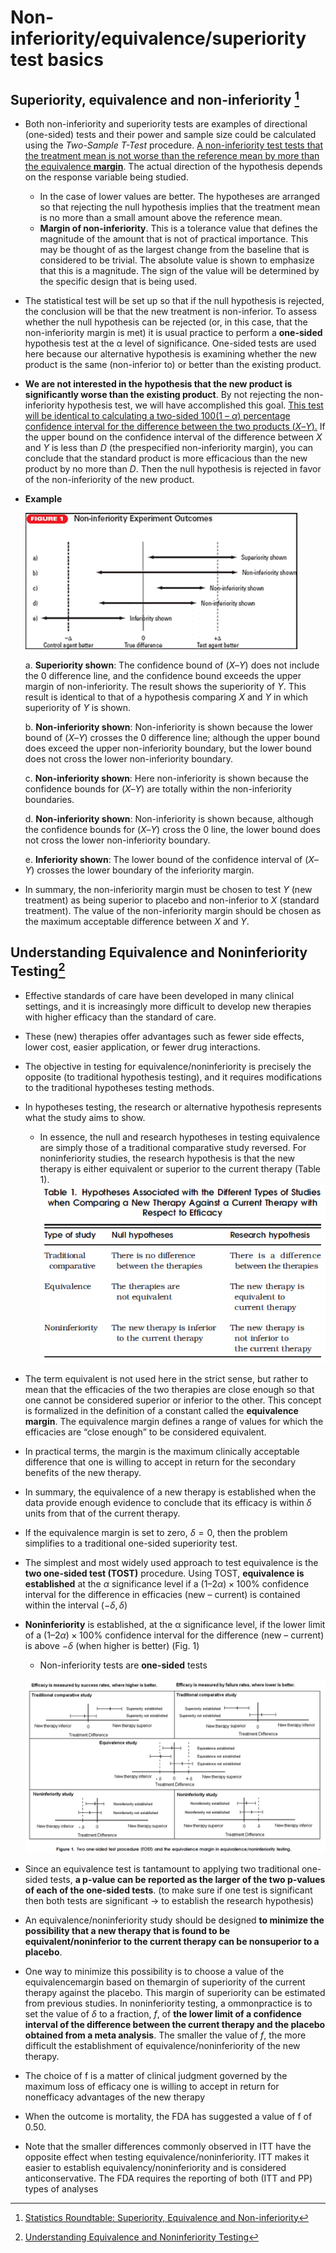 # Non-inferiority/equivalence/superiority test basics

## Superiority, equivalence and non-inferiority [^non_inf1]

- Both non-inferiority and superiority tests are examples of directional (one-sided) tests and their power and sample size could be calculated using the *Two-Sample T-Test* procedure. <u> A non-inferiority test tests that the treatment mean is not worse than the reference mean by more than the equivalence **margin**</u>. The actual direction of the hypothesis depends on the response variable being studied. 
  - In the case of lower values are better. The hypotheses are arranged so that rejecting the null hypothesis implies that the treatment mean is no more than a small amount above the reference mean.
  - **Margin of non-inferiority**. This is a tolerance value that defines the magnitude of the amount that is not of practical importance. This may be thought of as the largest change from the baseline that is considered to be trivial. The absolute value is shown to emphasize that this is a magnitude. The sign of the value will be determined by the specific design that is being used.

- The statistical test will be set up so that if the null hypothesis is rejected, the conclusion will be that the new treatment is non-inferior. To assess whether the null hypothesis can be rejected (or, in this case, that the non-inferiority margin is met) it is usual practice to perform a **one-sided** hypothesis test at the α level of significance. One-sided tests are used here because our alternative hypothesis is examining whether the new product is the same (non-inferior to) or better than the existing product.

- **We are not interested in the hypothesis that the new product is significantly worse than the existing product**. By not rejecting the non-inferiority hypothesis test, we will have accomplished this goal. <u>This test will be identical to calculating a two-sided 100(1 – $\alpha$) percentage confidence interval for the difference between the two products $(X – Y)$.</u> If the upper bound on the confidence interval of the difference between $X$ and $Y$ is less than $D$ (the prespecified non-inferiority margin), you can conclude that the standard product is more efficacious than the new product by no more than $D$. Then the null hypothesis is rejected in favor of the non-inferiority of the new product.


- **Example**

    ![输入图片描述](https://raw.githubusercontent.com/askming/picgo/master/120c5b64_20200421114653.png)
  
    a. **Superiority shown**: The confidence bound of $(X – Y)$ does not include the 0 difference line, and the confidence bound exceeds the upper margin of non-inferiority. The result shows the superiority of $Y$. This result is identical to that of a hypothesis comparing $X$ and $Y$ in which superiority of $Y$ is shown.
  
    b. **Non-inferiority shown**: Non-inferiority is shown because the lower bound of $(X – Y)$ crosses the 0 difference line; although the upper bound does exceed the upper non-inferiority boundary, but the lower bound does not cross the lower non-inferiority boundary.
	
    c. **Non-inferiority shown**: Here non-inferiority is shown because the confidence bounds for $(X – Y)$ are totally within the non-inferiority boundaries.
	
    d. **Non-inferiority shown**: Non-inferiority is shown because, although the confidence bounds for $(X – Y)$ cross the 0 line, the lower bound does not cross the lower non-inferiority boundary.
	
    e. **Inferiority shown**: The lower bound of the confidence interval of $(X – Y)$ crosses the lower boundary of the inferiority margin.

- In summary, the non-inferiority margin must be chosen to test $Y$ (new treatment) as being superior to placebo and non-inferior to $X$ (standard treatment). The value of the non-inferiority margin should be chosen as the maximum acceptable difference between $X$ and $Y$.


## Understanding Equivalence and Noninferiority Testing[^non_inf]

- Effective standards of care have been developed in many clinical settings, and it is increasingly more difficult to develop new therapies with higher efficacy than the standard of care.
- These (new) therapies offer advantages such as fewer side effects, lower cost, easier application, or fewer drug interactions.
- The objective in testing for equivalence/noninferiority is precisely the opposite (to traditional hypothesis testing), and it requires modifications to the traditional hypotheses testing methods.
	
- In hypotheses testing, the research or alternative hypothesis represents what the study aims to show. 
	- In essence, the null and research hypotheses in testing equivalence are simply those of a traditional comparative study
	reversed. For noninferiority studies, the research hypothesis is that the new therapy is either equivalent or superior to the current therapy (Table 1).
  ![输入图片描述](https://raw.githubusercontent.com/askming/picgo/master/50a0d802_20200421114716.png)


- The term equivalent is not used here in the strict sense, but rather to mean that the efficacies of the two therapies are close enough so that one cannot be considered superior or inferior to the other. This concept is formalized in the definition of a constant called the **equivalence margin**. The equivalence margin defines a range of values for which the efficacies are “close	enough” to be considered equivalent.

- In practical terms, the margin is the maximum clinically acceptable difference that one is willing to accept in return for the secondary benefits of the new therapy.

- In summary, the equivalence of a new therapy is established when the data provide enough evidence to conclude that its efficacy is 	within $δ$ units from that of the current therapy.

- If the equivalence margin is set to zero, $δ=0$, then the problem simplifies to a traditional one-sided superiority test.
	
- The simplest and most widely used approach to test equivalence is the **two one-sided test (TOST)** procedure.  Using TOST, **equivalence is established** at the $α$ significance level if a $(1–2α) × 100\%$ confidence interval for the difference in efficacies (new – current) is contained within the interval $(-δ, δ)$

- **Noninferiority** is established, at the α significance level, if the lower limit of a $(1–2α) × 100\%$ confidence interval for the difference (new – current) is above $-δ$ (when higher is better) (Fig. 1)
  
  
  - Non-inferiority tests are **one-sided** tests
  
  ![输入图片描述](https://raw.githubusercontent.com/askming/picgo/master/d6fbc5cb_20200421115443.png)


- Since an equivalence test is tantamount to applying two traditional one-sided tests, **a p-value can be reported as the larger of the two p-values of each of the one-sided tests**. (to make sure if one test is significant then both tests are significant $\rightarrow$ to establish the research hypothesis)
- An equivalence/noninferiority study should be designed **to minimize the possibility that a new therapy that is found to be  equivalent/noninferior to the current therapy can be nonsuperior to a placebo**.
- One way to minimize this possibility is to choose a value of the equivalencemargin based on themargin of superiority of the current therapy against the placebo. This margin of superiority can be estimated from previous studies. In noninferiority testing, a  ommonpractice is to set the value of $δ$ to a fraction, $f$, of **the lower limit of a confidence interval of the difference between the current therapy and the placebo obtained from a meta analysis**. The smaller the value of $f$, the more difficult the establishment of equivalence/noninferiority of the new therapy.
- The choice of f is a matter of clinical judgment governed by the maximum loss of efficacy one is willing to accept in return for nonefficacy advantages of the new therapy
- When the outcome is mortality, the FDA has suggested a value of f of 0.50.

- Note that the smaller differences commonly observed in ITT have the opposite effect when testing equivalence/noninferiority.  ITT makes it easier to establish equivalency/noninferiority and is considered anticonservative.  The FDA requires the reporting of both (ITT and PP) types of analyses

[^non_inf1]: [Statistics Roundtable: Superiority, Equivalence and Non-inferiority](http://asq.org/quality-progress/2007/02/statistics-roundtable/superiority-equivalence-and-non-inferiority.html)

[^non_inf]:  [Understanding Equivalence and Noninferiority Testing](https://www.ncbi.nlm.nih.gov/pmc/articles/PMC3019319/)
